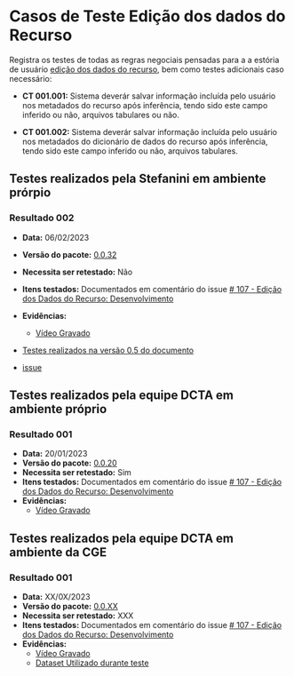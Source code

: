 # Casos de Teste Edição dos dados do Recurso

Registra os testes de todas as regras negociais pensadas para a a estória de usuário [edição dos dados do recurso](../../../estorias_de_usuarios/sprint_03/03_edicao_dos_dados_do_recurso/), bem como testes adicionais caso necessário:

- **CT 001.001:** 
Sistema deverár salvar informação incluída pelo usuário nos metadados do recurso após inferência, tendo sido este campo inferido ou não, arquivos tabulares ou não.

- **CT 001.002:** 
Sistema deverár salvar informação incluída pelo usuário nos metadados do dicionário de dados do recurso após inferência, tendo sido este campo inferido ou não, arquivos tabulares.

## Testes realizados pela Stefanini em ambiente prórpio

### Resultado 002
- **Data:** 06/02/2023
- **Versão do pacote:** [0.0.32](https://pypi.org/project/ckanext-datapackage-creator/0.0.32/)
- **Necessita ser retestado:** Não
- **Itens testados:** Documentados em comentário do issue [# 107 - Edição dos Dados do Recurso: Desenvolvimento](https://github.com/transparencia-mg/work-stefanini/issues/111#issuecomment-1419643691)
- **Evidências:**    
    - [Vídeo Gravado]()

- [Testes realizados na versão 0.5 do documento](0.5/testes/sprint_03/03_edicao_dos_dados_do_recurso_casos_de_teste/)
- [issue](https://github.com/transparencia-mg/work-stefanini/issues/105)

## Testes realizados pela equipe DCTA em ambiente próprio 

### Resultado 001
- **Data:** 20/01/2023
- **Versão do pacote:** [0.0.20](https://pypi.org/project/ckanext-datapackage-creator/0.0.20/)
- **Necessita ser retestado:** Sim
- **Itens testados:** Documentados em comentário do issue [# 107 - Edição dos Dados do Recurso: Desenvolvimento](https://github.com/transparencia-mg/work-stefanini/issues/111#issuecomment-1398786142)
- **Evidências:**    
    - [Vídeo Gravado](https://youtu.be/07qn2pjlsO8)

## Testes realizados pela equipe DCTA em ambiente da CGE 

### Resultado 001
- **Data:** XX/0X/2023
- **Versão do pacote:** [0.0.XX](https://pypi.org/project/ckanext-datapackage-creator/0.0.XX/)
- **Necessita ser retestado:** XXX
- **Itens testados:** Documentados em comentário do issue [# 107 - Edição dos Dados do Recurso: Desenvolvimento]()
- **Evidências:**    
    - [Vídeo Gravado]()
    - [Dataset Utilizado durante teste]()



